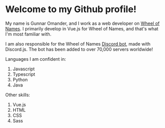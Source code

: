 # Welcome to my Github profile!
My name is Gunnar Omander, and I work as a web developer on [Wheel of Names](https://wheelofnames.com). I primarily develop in Vue.js for Wheel of Names, and that's what I'm most familiar with.

I am also responsible for the Wheel of Names [Discord bot](https://wheelofnames.com/faq/discordbot), made with Discord.js. The bot has been added to over 70,000 servers worldwide!

Languages I am confident in:
1. Javascript
2. Typescript
3. Python
4. Java

Other skills:
1. Vue.js
2. HTML
3. CSS
4. Sass
